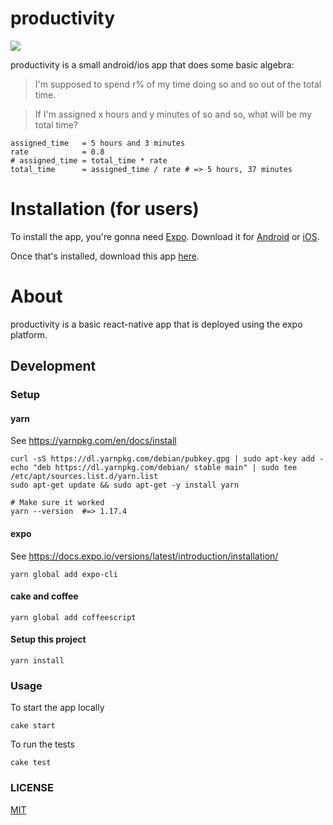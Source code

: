 # productivity

![](https://github.com/jethrodaniel/productivity/workflows/build/badge.svg)

productivity is a small android/ios app that does some basic algebra:

> I'm supposed to spend r% of my time doing so and so out of the total time.

> If I'm assigned x hours and y minutes of so and so, what will be my total time?

```
assigned_time   = 5 hours and 3 minutes
rate            = 0.8
# assigned_time = total_time * rate
total_time      = assigned_time / rate # => 5 hours, 37 minutes
```

# Installation (for users)

To install the app, you're gonna need [Expo](https://expo.io/). Download it for [Android](http://bit.ly/2bZq5ew) or [iOS](http://apple.co/2c6HMtp).

Once that's installed, download this app [here](https://expo.io/@jethrodaniel/productivity).

# About

productivity is a basic react-native app that is deployed using the expo platform.

## Development

### Setup

#### yarn

See https://yarnpkg.com/en/docs/install

```
curl -sS https://dl.yarnpkg.com/debian/pubkey.gpg | sudo apt-key add -
echo "deb https://dl.yarnpkg.com/debian/ stable main" | sudo tee /etc/apt/sources.list.d/yarn.list
sudo apt-get update && sudo apt-get -y install yarn

# Make sure it worked
yarn --version  #=> 1.17.4
```

#### expo

See https://docs.expo.io/versions/latest/introduction/installation/

```
yarn global add expo-cli
```

#### cake and coffee

```
yarn global add coffeescript
```

#### Setup this project

```
yarn install
```

### Usage

To start the app locally

```
cake start
```

To run the tests

```
cake test
```

### LICENSE

[MIT](LICENSE.txt)
